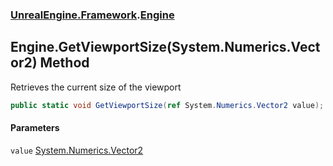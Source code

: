 ### [UnrealEngine.Framework](./UnrealEngine-Framework.md 'UnrealEngine.Framework').[Engine](./UnrealEngine-Framework-Engine.md 'UnrealEngine.Framework.Engine')
## Engine.GetViewportSize(System.Numerics.Vector2) Method
Retrieves the current size of the viewport  
```csharp
public static void GetViewportSize(ref System.Numerics.Vector2 value);
```
#### Parameters
<a name='UnrealEngine-Framework-Engine-GetViewportSize(System-Numerics-Vector2)-value'></a>
`value` [System.Numerics.Vector2](https://docs.microsoft.com/en-us/dotnet/api/System.Numerics.Vector2 'System.Numerics.Vector2')  
  
